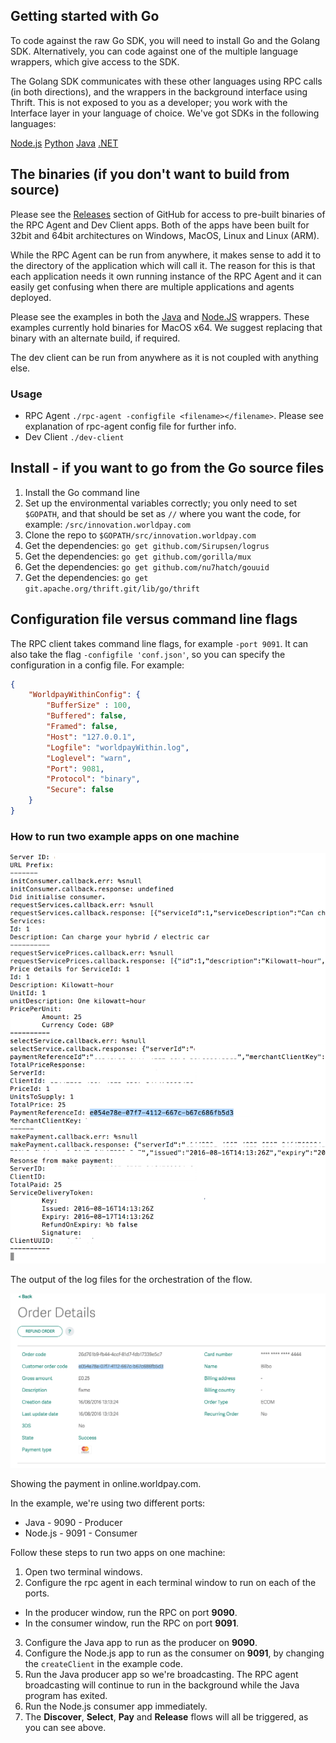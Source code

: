 ## Getting started with Go

To code against the raw Go SDK, you will need to install Go and the Golang SDK. Alternatively, you can code against one of the multiple language wrappers, which give access to the SDK. 

The Golang SDK communicates with these other languages using RPC calls (in both directions), and the wrappers in the background interface using Thrift. This is not exposed to you as a developer; you work with the Interface layer in your language of choice. We've got SDKs in the following languages:
<div class="download">
  <a class="md-button" href="../nodejs">Node.js</a>
  <a class="md-button" href="../python27">Python</a>
  <a class="md-button" href="../java">Java</a>
  <a class="md-button" href="../dotnet">.NET</a>
</div>

## The binaries (if you don't want to build from source)

Please see the [Releases](https://github.com/WPTechInnovation/worldpay-within-sdk/releases) section of GitHub for access to pre-built binaries of the RPC Agent and Dev Client apps. Both of the apps have been built for 32bit and 64bit architectures on Windows, MacOS, Linux and Linux (ARM).

While the RPC Agent can be run from anywhere, it makes sense to add it to the directory of the application which will call it. The reason for this is that each application needs it own running instance of the RPC Agent and it can easily get confusing when there are multiple applications and agents deployed.

Please see the examples in both the [Java](java) and [Node.JS](nodejs) wrappers. These examples currently hold binaries for MacOS x64\. We suggest replacing that binary with an alternate build, if required.

The dev client can be run from anywhere as it is not coupled with anything else.

### Usage

*   RPC Agent `./rpc-agent -configfile <filename></filename>`. Please see explanation of rpc-agent config file for further info.
*   Dev Client `./dev-client`

## Install - if you want to go from the Go source files

1.  Install the Go command line
2.  Set up the environmental variables correctly; you only need to set `$GOPATH`, and that should be set as `//` where you want the code, for example: `/src/innovation.worldpay.com`
3.  Clone the repo to `$GOPATH/src/innovation.worldpay.com`
4.  Get the dependencies: `go get github.com/Sirupsen/logrus`
5.  Get the dependencies: `go get github.com/gorilla/mux`
6.  Get the dependencies: `go get github.com/nu7hatch/gouuid`
7.  Get the dependencies: `go get git.apache.org/thrift.git/lib/go/thrift`

## Configuration file versus command line flags

The RPC client takes command line flags, for example `-port 9091`. It can also take the flag `-configfile 'conf.json'`, so you can specify the configuration in a config file. For example:

``` json
{
	"WorldpayWithinConfig": {
		"BufferSize" : 100,
		"Buffered": false,
		"Framed": false,
		"Host": "127.0.0.1",
		"Logfile": "worldpayWithin.log",
		"Loglevel": "warn",
		"Port": 9081,
		"Protocol": "binary",
 		"Secure": false
	}
}
```

### How to run two example apps on one machine

![The output of the log files for the orchestration of the flow](images/get-started/outputoforchestration1.png)
<figcaption>The output of the log files for the orchestration of the flow.</figcaption>

![Showing the payment in online.worldpay.com](images/get-started/order-details-onlineworldpaycom.png)
<figcaption>Showing the payment in online.worldpay.com.</figcaption>

In the example, we're using two different ports:

*   Java - 9090 - Producer
*   Node.js - 9091 - Consumer

Follow these steps to run two apps on one machine:

1.  Open two terminal windows.
2.  Configure the rpc agent in each terminal window to run on each of the ports. 
  * In the producer window, run the RPC on port **9090**.
  * In the consumer window, run the RPC on port **9091**.
3.  Configure the Java app to run as the producer on **9090**.
4.  Configure the Node.js app to run as the consumer on **9091**, by changing the `createClient` in the example code.
5.  Run the Java producer app so we're broadcasting. The RPC agent broadcasting will continue to run in the background while the Java program has exited.
6.  Run the Node.js consumer app immediately.
7.  The **Discover**, **Select**, **Pay** and **Release** flows will all be triggered, as you can see above.